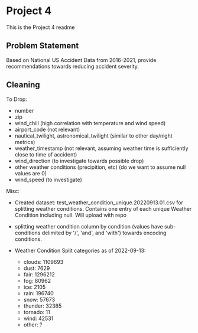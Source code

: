 # Project 4

This is the Project 4 readme

## Problem Statement

Based on National US Accident Data from 2016-2021, provide recommendations
towards reducing accident severity.

## Cleaning

To Drop:
- number
- zip
- wind_chill (high correlation with temperature and wind speed)
- airport_code (not relevant)
- nautical_twilight, astronomical_twilight (similar to other day/night metrics)
- weather_timestamp (not relevant, assuming weather time is sufficiently close
to time of accident)
- wind_direction (to investigate towards possible drop)
- other weather conditions (precipition, etc) (do we want to assume null values are 0)
- wind_speed (to investigate)

Misc:
- Created dataset: test_weather_condition_unique.20220913.01.csv for splitting
    weather conditions. Contains one entry of each unique Weather Condition
    including null. Will upload with repo

- splitting weather condition column by condition (values have sub-conditions
delimited by '/', 'and', and 'with') towards encoding conditions. 

- Weather Condition Split categories as of 2022-09-13:
    - clouds: 1109693
    - dust: 7629
    - fair: 1296212
    - fog: 80962
    - ice: 2105
    - rain: 196740
    - snow: 57673
    - thunder: 32385
    - tornado: 11
    - wind: 42531
    - other: ?
